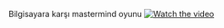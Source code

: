 Bilgisayara karşı mastermind oyunu
[![Watch the video](https://img.youtube.com/vi//G9zij6kW2Pk/maxresdefault.jpg)](https://youtu.be/G9zij6kW2Pk)
